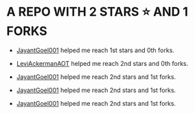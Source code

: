 # A REPO WITH 2 STARS ⭐️ AND 1 FORKS































































 - [JayantGoel001](https://github.com/JayantGoel001) helped me reach 1st stars and 0th forks.















 - [LeviAckermanAOT](https://github.com/LeviAckermanAOT) helped me reach 2nd stars and 0th forks.







 - [JayantGoel001](https://github.com/JayantGoel001) helped me reach 2nd stars and 1st forks.



 - [JayantGoel001](https://github.com/JayantGoel001) helped me reach 2nd stars and 1st forks.

 - [JayantGoel001](https://github.com/JayantGoel001) helped me reach 2nd stars and 1st forks.
